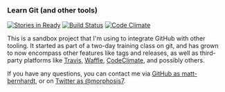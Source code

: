 ### Learn Git (and other tools)

[![Stories in Ready](https://badge.waffle.io/matt-bernhardt/learngit.svg?label=ready&title=Ready)](http://waffle.io/matt-bernhardt/learngit)
[![Build Status](https://travis-ci.org/matt-bernhardt/learngit.svg?branch=master)](https://travis-ci.org/matt-bernhardt/learngit)
[![Code Climate](https://codeclimate.com/github/matt-bernhardt/learngit/badges/gpa.svg)](https://codeclimate.com/github/matt-bernhardt/learngit)

This is a sandbox project that I'm using to integrate GitHub with other tooling. It started as part of a two-day training class on git, and has grown to now encompass other features like tags and releases, as well as third-party platforms like [Travis](https://travis-ci.org/), [Waffle](https://waffle.io/), [CodeClimate](https://codeclimate.com), and possibly others.

If you have any questions, you can contact me via [GitHub as matt-bernhardt](https://github.com/matt-bernhardt), or on [Twitter as @morphosis7](https://twitter.com/morphosis7).
